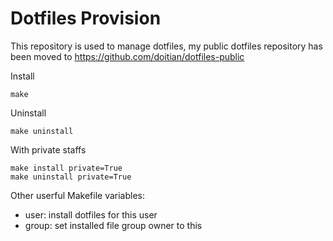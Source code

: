 # Dotfiles Provision

This repository is used to manage dotfiles, my public dotfiles repository has been moved to https://github.com/doitian/dotfiles-public

Install

```
make
```

Uninstall

```
make uninstall
```

With private staffs

```
make install private=True
make uninstall private=True
```

Other userful Makefile variables:

- user: install dotfiles for this user
- group: set installed file group owner to this